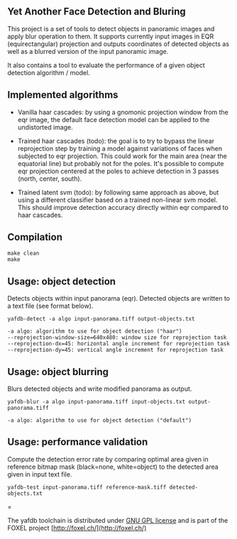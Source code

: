 ## Yet Another Face Detection and Bluring

This project is a set of tools to detect objects in panoramic images and apply blur operation to them. It supports
currently input images in EQR (equirectangular) projection and outputs coordinates of detected objects as well as
a blurred version of the input panoramic image.

It also contains a tool to evaluate the performance of a given object detection algorithm / model.

## Implemented algorithms

* Vanilla haar cascades: by using a gnomonic projection window from the eqr image, the default face detection
model can be applied to the undistorted image.

* Trained haar cascades (todo): the goal is to try to bypass the linear reprojection step by training a model
against variations of faces when subjected to eqr projection. This could work for the main area (near the
equatorial line) but probably not for the poles. It's possible to compute eqr projection centered at the
poles to achieve detection in 3 passes (north, center, south).

* Trained latent svm (todo): by following same approach as above, but using a different classifier based on a
trained non-linear svm model. This should improve detection accuracy directly within eqr compared to haar
cascades.


## Compilation

	make clean
	make


## Usage: object detection

Detects objects within input panorama (eqr). Detected objects are written to a text file (see format below).

	yafdb-detect -a algo input-panorama.tiff output-objects.txt

	-a algo: algorithm to use for object detection ("haar")
	--reprojection-window-size=640x480: window size for reprojection task
	--reprojection-dx=45: horizontal angle increment for reprojection task
	--reprojection-dy=45: vertical angle increment for reprojection task


## Usage: object blurring

Blurs detected objects and write modified panorama as output.

	yafdb-blur -a algo input-panorama.tiff input-objects.txt output-panorama.tiff

	-a algo: algorithm to use for object detection ("default")


## Usage: performance validation

Compute the detection error rate by comparing optimal area given in reference bitmap mask (black=none, white=object)
to the detected area given in input text file.

	yafdb-test input-panorama.tiff reference-mask.tiff detected-objects.txt


=

The yafdb toolchain is distributed under [GNU GPL license](http://foxel.ch/en/license) and is part of the FOXEL project [http://foxel.ch/](http://foxel.ch/)
